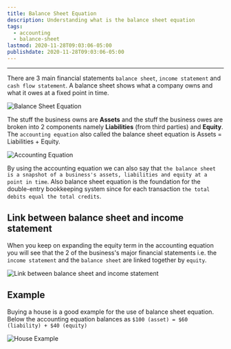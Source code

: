 ```yaml
---
title: Balance Sheet Equation
description: Understanding what is the balance sheet equation
tags:
  - accounting
  - balance-sheet
lastmod: 2020-11-28T09:03:06-05:00
publishdate: 2020-11-28T09:03:06-05:00
---
```


---

There are 3 main financial statements `balance sheet`, `income statement` and `cash flow statement`. A balance sheet shows what a company owns and what it owes at a fixed point in time.

![Balance Sheet Equation](/balance_sheet_equation/img1.png)

The stuff the business owns are **Assets** and the stuff the business owes are broken into 2 components namely **Liabilities** (from third parties) and **Equity**. The `accounting equation` also called the balance sheet equation is Assets = Liabilities + Equity.

![Accounting Equation](/balance_sheet_equation/img2.png)

By using the accounting equation we can also say that `the balance sheet is a snapshot of a business's assets, liabilities and equity at a point in time`. Also balance sheet equation is the foundation for the double-entry bookkeeping system since for each transaction `the total debits equal the total credits`.

## Link between balance sheet and income statement

When you keep on expanding the equity term in the accounting equation you will see that the 2 of the business's major financial statements i.e. the `income statement` and the `balance sheet` are linked together by `equity`.

![Link between balance sheet and income statement](/balance_sheet_equation/img3.png)

## Example

Buying a house is a good example for the use of balance sheet equation. Below the accounting equation balances as `$100 (asset) = $60 (liability) + $40 (equity)`

![House Example](/balance_sheet_equation/img4.png)
